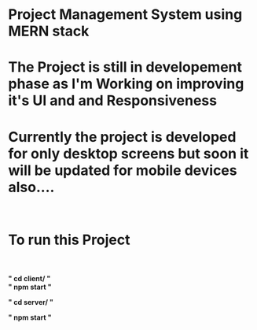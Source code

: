 # Project Management System using MERN stack<br>
# The Project is still in developement phase as I'm Working on improving it's UI and and Responsiveness<br>
# Currently the project is developed for only desktop screens but soon it will be updated for mobile devices also....<br><br>

# To run this Project<br><br>
 <b> " cd client/ " </b> <br>
 <b> " npm start " </b> <br>

<b>   " cd server/ "</b> <br>

<b>   " npm start "</b><br>
